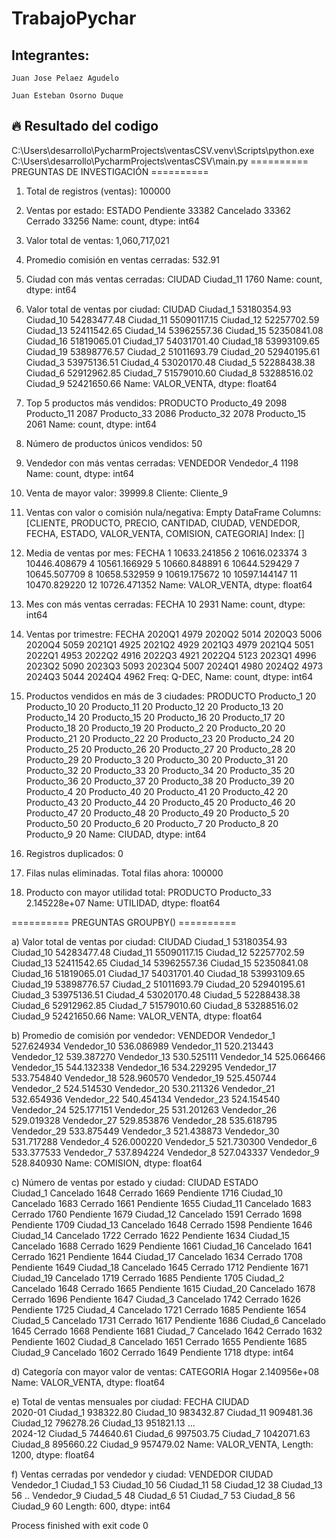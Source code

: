 # TrabajoPychar

## Integrantes: 

    Juan Jose Pelaez Agudelo

    Juan Esteban Osorno Duque 

## 🔥 Resultado del codigo 

C:\Users\desarrollo\PycharmProjects\ventasCSV\.venv\Scripts\python.exe C:\Users\desarrollo\PycharmProjects\ventasCSV\main.py 
========== PREGUNTAS DE INVESTIGACIÓN ==========

1. Total de registros (ventas): 100000

2. Ventas por estado:
 ESTADO
Pendiente    33382
Cancelado    33362
Cerrado      33256
Name: count, dtype: int64

3. Valor total de ventas: 1,060,717,021

4. Promedio comisión en ventas cerradas: 532.91

5. Ciudad con más ventas cerradas:
 CIUDAD
Ciudad_11    1760
Name: count, dtype: int64

6. Valor total de ventas por ciudad:
 CIUDAD
Ciudad_1     53180354.93
Ciudad_10    54283477.48
Ciudad_11    55090117.15
Ciudad_12    52257702.59
Ciudad_13    52411542.65
Ciudad_14    53962557.36
Ciudad_15    52350841.08
Ciudad_16    51819065.01
Ciudad_17    54031701.40
Ciudad_18    53993109.65
Ciudad_19    53898776.57
Ciudad_2     51011693.79
Ciudad_20    52940195.61
Ciudad_3     53975136.51
Ciudad_4     53020170.48
Ciudad_5     52288438.38
Ciudad_6     52912962.85
Ciudad_7     51579010.60
Ciudad_8     53288516.02
Ciudad_9     52421650.66
Name: VALOR_VENTA, dtype: float64

7. Top 5 productos más vendidos:
 PRODUCTO
Producto_49    2098
Producto_11    2087
Producto_33    2086
Producto_32    2078
Producto_15    2061
Name: count, dtype: int64

8. Número de productos únicos vendidos: 50

9. Vendedor con más ventas cerradas:
 VENDEDOR
Vendedor_4    1198
Name: count, dtype: int64

10. Venta de mayor valor: 39999.8 Cliente: Cliente_9

11. Ventas con valor o comisión nula/negativa:
 Empty DataFrame
Columns: [CLIENTE, PRODUCTO, PRECIO, CANTIDAD, CIUDAD, VENDEDOR, FECHA, ESTADO, VALOR_VENTA, COMISION, CATEGORIA]
Index: []

12. Media de ventas por mes:
 FECHA
1     10633.241856
2     10616.023374
3     10446.408679
4     10561.166929
5     10660.848891
6     10644.529429
7     10645.507709
8     10658.532959
9     10619.175672
10    10597.144147
11    10470.829220
12    10726.471352
Name: VALOR_VENTA, dtype: float64

13. Mes con más ventas cerradas:
 FECHA
10    2931
Name: count, dtype: int64

14. Ventas por trimestre:
 FECHA
2020Q1    4979
2020Q2    5014
2020Q3    5006
2020Q4    5059
2021Q1    4925
2021Q2    4929
2021Q3    4979
2021Q4    5051
2022Q1    4953
2022Q2    4916
2022Q3    4921
2022Q4    5123
2023Q1    4996
2023Q2    5090
2023Q3    5093
2023Q4    5007
2024Q1    4980
2024Q2    4973
2024Q3    5044
2024Q4    4962
Freq: Q-DEC, Name: count, dtype: int64

15. Productos vendidos en más de 3 ciudades:
 PRODUCTO
Producto_1     20
Producto_10    20
Producto_11    20
Producto_12    20
Producto_13    20
Producto_14    20
Producto_15    20
Producto_16    20
Producto_17    20
Producto_18    20
Producto_19    20
Producto_2     20
Producto_20    20
Producto_21    20
Producto_22    20
Producto_23    20
Producto_24    20
Producto_25    20
Producto_26    20
Producto_27    20
Producto_28    20
Producto_29    20
Producto_3     20
Producto_30    20
Producto_31    20
Producto_32    20
Producto_33    20
Producto_34    20
Producto_35    20
Producto_36    20
Producto_37    20
Producto_38    20
Producto_39    20
Producto_4     20
Producto_40    20
Producto_41    20
Producto_42    20
Producto_43    20
Producto_44    20
Producto_45    20
Producto_46    20
Producto_47    20
Producto_48    20
Producto_49    20
Producto_5     20
Producto_50    20
Producto_6     20
Producto_7     20
Producto_8     20
Producto_9     20
Name: CIUDAD, dtype: int64

16. Registros duplicados: 0

17. Filas nulas eliminadas. Total filas ahora: 100000

18. Producto con mayor utilidad total:
 PRODUCTO
Producto_33    2.145228e+07
Name: UTILIDAD, dtype: float64

========== PREGUNTAS GROUPBY() ==========

a) Valor total de ventas por ciudad:
 CIUDAD
Ciudad_1     53180354.93
Ciudad_10    54283477.48
Ciudad_11    55090117.15
Ciudad_12    52257702.59
Ciudad_13    52411542.65
Ciudad_14    53962557.36
Ciudad_15    52350841.08
Ciudad_16    51819065.01
Ciudad_17    54031701.40
Ciudad_18    53993109.65
Ciudad_19    53898776.57
Ciudad_2     51011693.79
Ciudad_20    52940195.61
Ciudad_3     53975136.51
Ciudad_4     53020170.48
Ciudad_5     52288438.38
Ciudad_6     52912962.85
Ciudad_7     51579010.60
Ciudad_8     53288516.02
Ciudad_9     52421650.66
Name: VALOR_VENTA, dtype: float64

b) Promedio de comisión por vendedor:
 VENDEDOR
Vendedor_1     527.624934
Vendedor_10    536.086989
Vendedor_11    520.213443
Vendedor_12    539.387270
Vendedor_13    530.525111
Vendedor_14    525.066466
Vendedor_15    544.132338
Vendedor_16    534.229295
Vendedor_17    533.754840
Vendedor_18    528.960570
Vendedor_19    525.450744
Vendedor_2     524.514530
Vendedor_20    530.211326
Vendedor_21    532.654936
Vendedor_22    540.454134
Vendedor_23    524.154540
Vendedor_24    525.177151
Vendedor_25    531.201263
Vendedor_26    529.019328
Vendedor_27    529.853876
Vendedor_28    535.618795
Vendedor_29    533.875449
Vendedor_3     521.438873
Vendedor_30    531.717288
Vendedor_4     526.000220
Vendedor_5     521.730300
Vendedor_6     533.377533
Vendedor_7     537.894224
Vendedor_8     527.043337
Vendedor_9     528.840930
Name: COMISION, dtype: float64

c) Número de ventas por estado y ciudad:
 CIUDAD     ESTADO   
Ciudad_1   Cancelado    1648
           Cerrado      1669
           Pendiente    1716
Ciudad_10  Cancelado    1683
           Cerrado      1661
           Pendiente    1655
Ciudad_11  Cancelado    1683
           Cerrado      1760
           Pendiente    1679
Ciudad_12  Cancelado    1591
           Cerrado      1698
           Pendiente    1709
Ciudad_13  Cancelado    1648
           Cerrado      1598
           Pendiente    1646
Ciudad_14  Cancelado    1722
           Cerrado      1622
           Pendiente    1634
Ciudad_15  Cancelado    1688
           Cerrado      1629
           Pendiente    1661
Ciudad_16  Cancelado    1641
           Cerrado      1621
           Pendiente    1644
Ciudad_17  Cancelado    1634
           Cerrado      1708
           Pendiente    1649
Ciudad_18  Cancelado    1645
           Cerrado      1712
           Pendiente    1671
Ciudad_19  Cancelado    1719
           Cerrado      1685
           Pendiente    1705
Ciudad_2   Cancelado    1648
           Cerrado      1665
           Pendiente    1615
Ciudad_20  Cancelado    1678
           Cerrado      1696
           Pendiente    1647
Ciudad_3   Cancelado    1742
           Cerrado      1626
           Pendiente    1725
Ciudad_4   Cancelado    1721
           Cerrado      1685
           Pendiente    1654
Ciudad_5   Cancelado    1731
           Cerrado      1617
           Pendiente    1686
Ciudad_6   Cancelado    1645
           Cerrado      1668
           Pendiente    1681
Ciudad_7   Cancelado    1642
           Cerrado      1632
           Pendiente    1602
Ciudad_8   Cancelado    1651
           Cerrado      1655
           Pendiente    1685
Ciudad_9   Cancelado    1602
           Cerrado      1649
           Pendiente    1718
dtype: int64

d) Categoría con mayor valor de ventas:
 CATEGORIA
Hogar    2.140956e+08
Name: VALOR_VENTA, dtype: float64

e) Total de ventas mensuales por ciudad:
 FECHA    CIUDAD   
2020-01  Ciudad_1      938322.80
         Ciudad_10     983432.87
         Ciudad_11     909481.36
         Ciudad_12     796278.26
         Ciudad_13     951821.13
                         ...    
2024-12  Ciudad_5      744640.61
         Ciudad_6      997503.75
         Ciudad_7     1042071.63
         Ciudad_8      895660.22
         Ciudad_9      957479.02
Name: VALOR_VENTA, Length: 1200, dtype: float64

f) Ventas cerradas por vendedor y ciudad:
 VENDEDOR    CIUDAD   
Vendedor_1  Ciudad_1     53
            Ciudad_10    56
            Ciudad_11    58
            Ciudad_12    38
            Ciudad_13    56
                         ..
Vendedor_9  Ciudad_5     48
            Ciudad_6     51
            Ciudad_7     53
            Ciudad_8     56
            Ciudad_9     60
Length: 600, dtype: int64

Process finished with exit code 0
